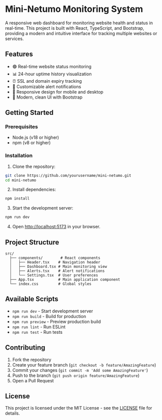 # Mini-Netumo Monitoring System

A responsive web dashboard for monitoring website health and status in real-time. This project is built with React, TypeScript, and Bootstrap, providing a modern and intuitive interface for tracking multiple websites or services.

## Features

- 🟢 Real-time website status monitoring
- 📊 24-hour uptime history visualization
- ⏰ SSL and domain expiry tracking
- 🔔 Customizable alert notifications
- 📱 Responsive design for mobile and desktop
- 🎨 Modern, clean UI with Bootstrap

## Getting Started

### Prerequisites

- Node.js (v18 or higher)
- npm (v8 or higher)

### Installation

1. Clone the repository:
```bash
git clone https://github.com/yourusername/mini-netumo.git
cd mini-netumo
```

2. Install dependencies:
```bash
npm install
```

3. Start the development server:
```bash
npm run dev
```

4. Open [http://localhost:5173](http://localhost:5173) in your browser.

## Project Structure

```
src/
  ├── components/        # React components
  │   ├── Header.tsx    # Navigation header
  │   ├── Dashboard.tsx # Main monitoring view
  │   ├── Alerts.tsx    # Alert notifications
  │   └── Settings.tsx  # User preferences
  ├── App.tsx           # Main application component
  └── index.css         # Global styles
```

## Available Scripts

- `npm run dev` - Start development server
- `npm run build` - Build for production
- `npm run preview` - Preview production build
- `npm run lint` - Run ESLint
- `npm run test` - Run tests

## Contributing

1. Fork the repository
2. Create your feature branch (`git checkout -b feature/AmazingFeature`)
3. Commit your changes (`git commit -m 'Add some AmazingFeature'`)
4. Push to the branch (`git push origin feature/AmazingFeature`)
5. Open a Pull Request

## License

This project is licensed under the MIT License - see the [LICENSE](LICENSE) file for details.
